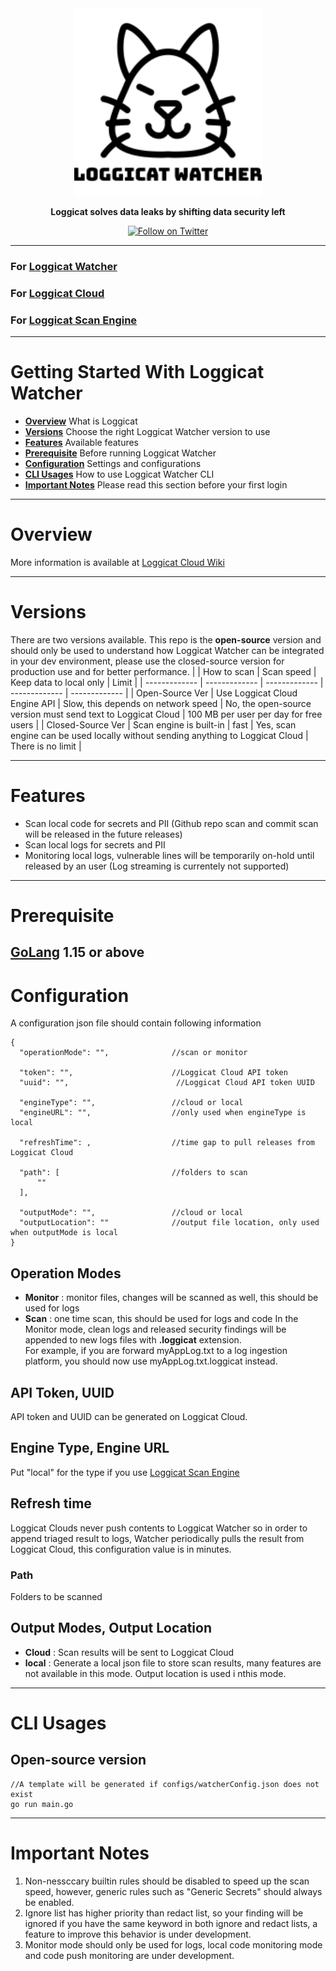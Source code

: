 <div align="center">

<img src="https://raw.githubusercontent.com/loggicat/Loggicat-Cloud-Wiki/main/public/watcherLog.png" height="300" />

**Loggicat solves data leaks by shifting data security left**

[![Follow on Twitter](https://img.shields.io/twitter/follow/loggicat?style=social)](https://twitter.com/loggicat)

---

</div>

<h3 align="left">
For <a href="https://github.com/loggicat/watcher-public">Loggicat Watcher</a>
</h3>
<h3 align="left">
For <a href="https://github.com/loggicat/Loggicat-Cloud-Wiki">Loggicat Cloud</a>
</h3>
<h3 align="left">
For <a href="https://github.com/loggicat/scan-engine">Loggicat Scan Engine</a>
</h3>

---

# Getting Started With Loggicat Watcher
* **[Overview](#overview)** What is Loggicat
* **[Versions](#versions)** Choose the right Loggicat Watcher version to use
* **[Features](#features)** Available features
* **[Prerequisite](#prerequisite)** Before running Loggicat Watcher
* **[Configuration](#configuration)** Settings and configurations
* **[CLI Usages](#cli-usages)** How to use Loggicat Watcher CLI
* **[Important Notes](#important-notes)** Please read this section before your first login

---

# Overview
More information is available at <a href="https://github.com/loggicat/Loggicat-Cloud-Wiki">Loggicat Cloud Wiki</a>
<br />

---

# Versions
There are two versions available. This repo is the **open-source** version and should only be used to understand how Loggicat Watcher can be integrated in your dev environment, please use the closed-source version for production use and for better performance.
|  | How to scan | Scan speed | Keep data to local only | Limit | 
| ------------- | ------------- | ------------- | ------------- | ------------- | 
| Open-Source Ver  | Use Loggicat Cloud Engine API | Slow, this depends on network speed |  No, the open-source version must send text to Loggicat Cloud | 100 MB per user per day for free users |
| Closed-Source Ver  | Scan engine is built-in  | fast | Yes, scan engine can be used locally without sending anything to Loggicat Cloud | There is no limit |

---

# Features
- Scan local code for secrets and PII (Github repo scan and commit scan will be released in the future releases)
- Scan local logs for secrets and PII
- Monitoring local logs, vulnerable lines will be temporarily on-hold until released by an user (Log streaming is currentely not supported)

---

# Prerequisite
<a href="https://golang.org/dl/">GoLang</a> 1.15 or above
---

# Configuration
A configuration json file should contain following information
```
{
  "operationMode": "",              //scan or monitor

  "token": "",                      //Loggicat Cloud API token
  "uuid": "",                        //Loggicat Cloud API token UUID
  
  "engineType": "",                 //cloud or local
  "engineURL": "",                  //only used when engineType is local
  
  "refreshTime": ,                  //time gap to pull releases from Loggicat Cloud
  
  "path": [                         //folders to scan
      "" 
  ],
  
  "outputMode": "",                 //cloud or local
  "outputLocation": ""              //output file location, only used when outputMode is local
}
```
## Operation Modes
- **Monitor** : monitor files, changes will be scanned as well, this should be used for logs
- **Scan** : one time scan, this should be used for logs and code
In the Monitor mode, clean logs and released security findings will be appended to new logs files with **.loggicat** extension. <br />
For example, if you are forward myAppLog.txt to a log ingestion platform, you should now use myAppLog.txt.loggicat instead.

## API Token, UUID
API token and UUID can be generated on Loggicat Cloud. <br />

## Engine Type, Engine URL
Put "local" for the type if you use <a href="https://github.com/loggicat/scan-engine">Loggicat Scan Engine</a>

## Refresh time
Loggicat Clouds never push contents to Loggicat Watcher so in order to append triaged result to logs, Watcher periodically pulls the result from Loggicat Cloud, this configuration value is in minutes. 

### Path
Folders to be scanned

## Output Modes, Output Location
- **Cloud** : Scan results will be sent to Loggicat Cloud
- **local** : Generate a local json file to store scan results, many features are not available in this mode. Output location is used i nthis mode.

---

# CLI Usages

## Open-source version
```
//A template will be generated if configs/watcherConfig.json does not exist
go run main.go
```
---

# Important Notes
1. Non-nessccary builtin rules should be disabled to speed up the scan speed, however, generic rules such as "Generic Secrets" should always be enabled.
2. Ignore list has higher priority than redact list, so your finding will be ignored if you have the same keyword in both ignore and redact lists, a feature to improve this behavior is under development.
3. Monitor mode should only be used for logs, local code monitoring mode and code push monitoring are under development.

